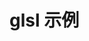 # glsl 示例

<GlslCanvas :ratioHeight="2.0" cases="0"/>

<!-- <GLSLCanvas :ratioHeight="2.0" cases="1"/>

<GLSLCanvas :ratioHeight="2.0" cases="2"/> -->